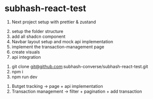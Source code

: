 # subhash-react-test

1. Next project setup with prettier & zustand

2) setup the folder structure
3) add all shadcn component
4) Navbar layout setup and mock api implementation
5) implement the transaction-management page
6) create visuals
7) api integration

<!-- run -->
1. git clone git@github.com:subhash-converse/subhash-react-test.git
2. npm i
3. npm run dev

<!-- incompleted -->
1) Butget tracking -> page + api implementation
2) Transaction management -> filter + pagination + add transaction
